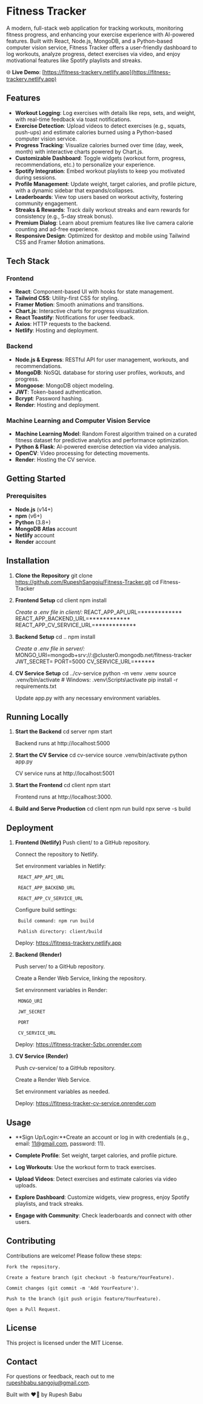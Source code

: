 # Fitness Tracker

A modern, full-stack web application for tracking workouts, monitoring fitness progress, and enhancing your exercise experience with AI-powered features. Built with React, Node.js, MongoDB, and a Python-based computer vision service, Fitness Tracker offers a user-friendly dashboard to log workouts, analyze progress, detect exercises via video, and enjoy motivational features like Spotify playlists and streaks.

🌐 **Live Demo**: [https://fitness-trackery.netlify.app](https://fitness-trackery.netlify.app)

## Features

- **Workout Logging**: Log exercises with details like reps, sets, and weight, with real-time feedback via toast notifications.
- **Exercise Detection**: Upload videos to detect exercises (e.g., squats, push-ups) and estimate calories burned using a Python-based computer vision service.
- **Progress Tracking**: Visualize calories burned over time (day, week, month) with interactive charts powered by Chart.js.
- **Customizable Dashboard**: Toggle widgets (workout form, progress, recommendations, etc.) to personalize your experience.
- **Spotify Integration**: Embed workout playlists to keep you motivated during sessions.
- **Profile Management**: Update weight, target calories, and profile picture, with a dynamic sidebar that expands/collapses.
- **Leaderboards**: View top users based on workout activity, fostering community engagement.
- **Streaks & Rewards**: Track daily workout streaks and earn rewards for consistency (e.g., 5-day streak bonus).
- **Premium Dialog**: Learn about premium features like live camera calorie counting and ad-free experience.
- **Responsive Design**: Optimized for desktop and mobile using Tailwind CSS and Framer Motion animations.

## Tech Stack

### Frontend
- **React**: Component-based UI with hooks for state management.
- **Tailwind CSS**: Utility-first CSS for styling.
- **Framer Motion**: Smooth animations and transitions.
- **Chart.js**: Interactive charts for progress visualization.
- **React Toastify**: Notifications for user feedback.
- **Axios**: HTTP requests to the backend.
- **Netlify**: Hosting and deployment.

### Backend
- **Node.js & Express**: RESTful API for user management, workouts, and recommendations.
- **MongoDB**: NoSQL database for storing user profiles, workouts, and progress.
- **Mongoose**: MongoDB object modeling.
- **JWT**: Token-based authentication.
- **Bcrypt**: Password hashing.
- **Render**: Hosting and deployment.

### Machine Learning and Computer Vision Service
- **Machine Learning Model**: Random Forest algorithm trained on a curated fitness dataset for predictive analytics and performance optimization.
- **Python & Flask**: AI-powered exercise detection via video analysis.
- **OpenCV**: Video processing for detecting movements.
- **Render**: Hosting the CV service.


## Getting Started

### Prerequisites
- **Node.js** (v14+)
- **npm** (v6+)
- **Python** (3.8+)
- **MongoDB Atlas** account
- **Netlify** account
- **Render** account

## Installation

1. **Clone the Repository**
   git clone https://github.com/RupeshSangoju/Fitness-Tracker.git
   cd Fitness-Tracker

2. **Frontend Setup**
    cd client
    npm install

    *Create a .env file in client/:*
    REACT_APP_API_URL=************
    REACT_APP_BACKEND_URL=************
    REACT_APP_CV_SERVICE_URL=************

3. **Backend Setup**
    cd ..
    npm install

    *Create a .env file in server/:*
    MONGO_URI=mongodb+srv://<user>:<password>@cluster0.mongodb.net/fitness-tracker
    JWT_SECRET=<your-secret>
    PORT=5000
    CV_SERVICE_URL=******

4. **CV Service Setup**
    cd ../cv-service
    python -m venv .venv
    source .venv/bin/activate  # Windows: .venv\Scripts\activate
    pip install -r requirements.txt

    Update app.py with any necessary environment variables.

## Running Locally

1. **Start the Backend**
    cd server
    npm start
     
     Backend runs at http://localhost:5000

2. **Start the CV Service**
    cd cv-service
    source .venv/bin/activate
    python app.py

    CV service runs at http://localhost:5001

3. **Start the Frontend**
    cd client
    npm start

    Frontend runs at http://localhost:3000.

4. **Build and Serve Production**
    cd client
    npm run build
    npx serve -s build

## Deployment

1. **Frontend (Netlify)**
    Push client/ to a GitHub repository.

    Connect the repository to Netlify.

    Set environment variables in Netlify:

        REACT_APP_API_URL

        REACT_APP_BACKEND_URL

        REACT_APP_CV_SERVICE_URL

    Configure build settings:

        Build command: npm run build

        Publish directory: client/build

    Deploy: https://fitness-trackery.netlify.app

2. **Backend (Render)**

    Push server/ to a GitHub repository.

    Create a Render Web Service, linking the repository.

    Set environment variables in Render:

        MONGO_URI

        JWT_SECRET

        PORT

        CV_SERVICE_URL

    Deploy: https://fitness-tracker-5zbc.onrender.com

3. **CV Service (Render)**

    Push cv-service/ to a GitHub repository.

    Create a Render Web Service.

    Set environment variables as needed.

    Deploy: https://fitness-tracker-cv-service.onrender.com

## Usage

- **Sign Up/Login:**Create an account or log in with credentials (e.g., email: 11@gmail.com, password: 11).

- **Complete Profile**: Set weight, target calories, and profile picture.

- **Log Workouts**: Use the workout form to track exercises.

- **Upload Videos**: Detect exercises and estimate calories via video uploads.

- **Explore Dashboard**: Customize widgets, view progress, enjoy Spotify playlists, and track streaks.

- **Engage with Community**: Check leaderboards and connect with other users.

## Contributing

Contributions are welcome! Please follow these steps:

    Fork the repository.

    Create a feature branch (git checkout -b feature/YourFeature).

    Commit changes (git commit -m 'Add YourFeature').

    Push to the branch (git push origin feature/YourFeature).

    Open a Pull Request.

## License

This project is licensed under the MIT License.

## Contact

For questions or feedback, reach out to me rupeshbabu.sangoju@gmail.com.

Built with ❤️💪 by Rupesh Babu 



























